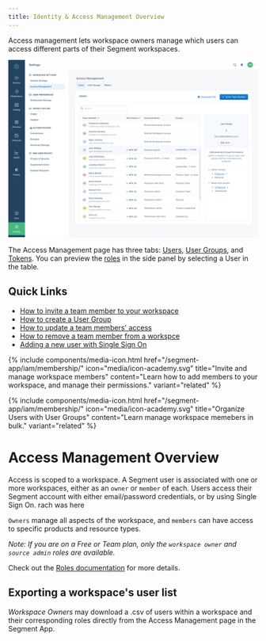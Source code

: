 ```yaml
---
title: Identity & Access Management Overview
---
```

Access management lets workspace owners manage which users can access different parts of their Segment workspaces.

![](images/IAM-overview.png)

The Access Management page has three tabs: [Users](/segment-app/iam/concepts/#team-members/), [User Groups](/segment-app/iam/concepts/#user-groups/), and [Tokens](/segment-app/iam/concepts/#tokens/). You can preview the [roles](/segment-app/iam/roles) in the side panel by selecting a User in the table. 

## Quick Links
  - [How to invite a team member to your workspace](/segment-app/iam/membership/#invite-a-new-team-member/)
  - [How to create a User Group](/segment-app/iam/membership/#create-a-new-user-group/)
  - [How to update a team members' access](/segment-app/iam/membership#change-a-team-members-access/)
  - [How to remove a team member from a workspce](/segment-app/iam/membership/#remove-a-team-member-from-your-workspace/)
  - [Adding a new user with Single Sign On](/segment-app/iam/membership/#team-management-with-single-sign-on/)

{% include components/media-icon.html href="/segment-app/iam/membership/" icon="media/icon-academy.svg" title="Invite and manage workspace members" content="Learn how to add members to your workspace, and manage their permissions." variant="related" %}

{% include components/media-icon.html href="/segment-app/iam/membership/" icon="media/icon-academy.svg" title="Organize Users with User Groups" content="Learn manage workspace memebers in bulk." variant="related" %}

# Access Management Overview

Access is scoped to a workspace. A Segment user is associated with one or more workspaces, either as an `owner` or `member` of each.
Users access their Segment account with either email/password credentials, or by using Single Sign On. rach was here

`Owners` manage all aspects of the workspace, and `members` can have access to specific products and resource types.

_Note: If you are on a Free or Team plan, only the `workspace owner` and `source admin` roles are available._

Check out the [Roles documentation](/docs/segment-app/iam/roles/) for more details.


## Exporting a workspace's user list
*Workspace Owners* may download a .csv of users within a workspace and their corresponding roles directly from the Access Management page in the Segment App.
